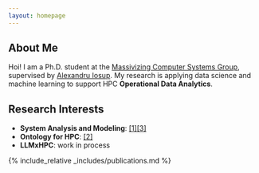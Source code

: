 ```yaml
---
layout: homepage
---
```


## About Me

Hoi! I am a Ph.D. student at the <a href="https://atlarge-research.com" target="_blank">Massivizing Computer Systems Group</a>, supervised by <a href="https://scholar.google.com/citations?user=7wwQ7twAAAAJ" target="_blank">Alexandru Iosup</a>. 
My research is applying data science and machine learning to support HPC **Operational Data Analytics**.

## Research Interests
- **System Analysis and Modeling**: <a href="./#2023-hotcloudperf-mlfailures">[1]</a><a href="./#2023-hotcloudperf-mlfailures">[3]</a>
- **Ontology for HPC**: <a href="./#2024-graphsys-ontology">[2]</a>
- **LLMxHPC**: work in process

{% include_relative _includes/publications.md %}

<!-- {% include_relative _includes/publication.md %} -->

<!-- {% include_relative _includes/supervision.md %} -->

<!-- 
{% include_relative _includes/services.md %}
-->

<br>

<script type='text/javascript' id='clustrmaps' src='//cdn.clustrmaps.com/map_v2.js?cl=ffffff&w=200&t=n&d=VdKD5xBKdzCyh4frXOxQKpE5rFZXuZ9Kot9yZaYenAc'></script>